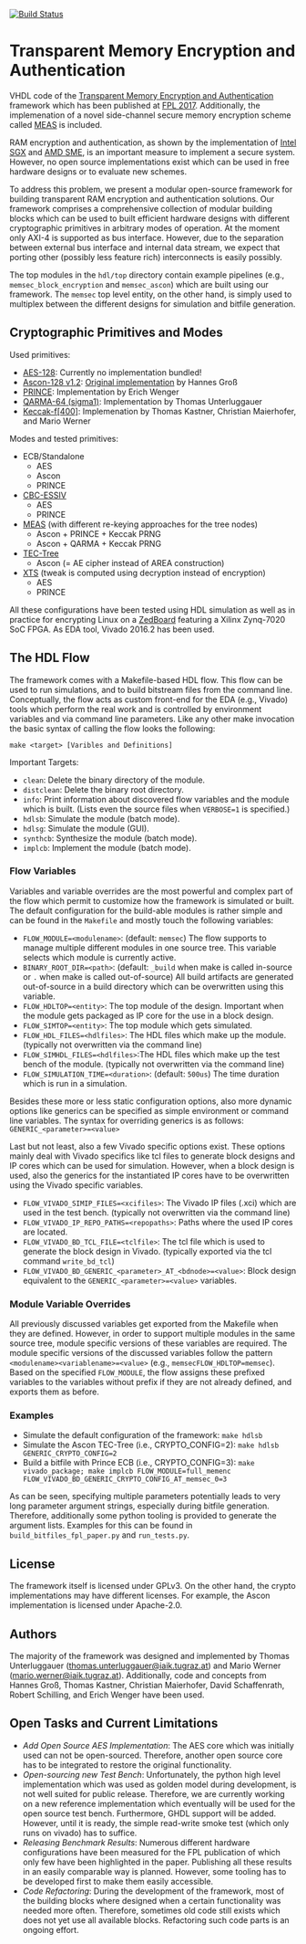 [![Build Status](https://travis-ci.org/IAIK/memsec.svg?branch=v0.1)](https://travis-ci.org/IAIK/memsec)

# Transparent Memory Encryption and Authentication

VHDL code of the [Transparent Memory Encryption and Authentication](https://eprint.iacr.org/2017/674) framework which has been published at [FPL 2017](https://www.fpl2017.org/). Additionally, the implemenation of a novel side-channel secure memory encryption scheme called [MEAS](https://eprint.iacr.org/2017/663) is included.

RAM encryption and authentication, as shown by the implementation of [Intel SGX](https://eprint.iacr.org/2016/204) and [AMD SME](http://developer.amd.com/wordpress/media/2013/12/AMD_Memory_Encryption_Whitepaper_v7-Public.pdf), is an important measure to implement a secure system. However, no open source implementations exist which can be used in free hardware designs or to evaluate new schemes.

To address this problem, we present a modular open-source framework for building transparent RAM encryption and authentication solutions. Our framework comprises a comprehensive collection of modular building blocks which can be used  to built efficient hardware designs with different cryptographic primitives in arbitrary modes of operation. At the moment only AXI-4 is supported as bus interface. However, due to the separation between external bus interface and internal data stream, we expect that porting other (possibly less feature rich) interconnects is easily possibly.

The top modules in the `hdl/top` directory contain example pipelines (e.g., `memsec_block_encryption` and `memsec_ascon`) which are built using our framework. The `memsec` top level entity, on the other hand, is simply used to multiplex between the different designs for simulation and bitfile generation.

## Cryptographic Primitives and Modes

Used primitives:
* [AES-128](https://doi.org/10.6028/NIST.FIPS.197): Currently no implementation bundled!
* [Ascon-128 v1.2](http://ascon.iaik.tugraz.at/specification.html): [Original implementation](https://github.com/IAIK/ascon_hardware) by Hannes Groß
* [PRINCE](https://eprint.iacr.org/2012/529): Implementation by Erich Wenger
* [QARMA-64 (sigma1)](https://eprint.iacr.org/2016/444): Implementation by Thomas Unterluggauer
* [Keccak-f[400]](http://keccak.noekeon.org/): Implemenation by Thomas Kastner, Christian Maierhofer, and Mario Werner

Modes and tested primitives:
* ECB/Standalone
  * AES
  * Ascon
  * PRINCE
* [CBC-ESSIV](http://clemens.endorphin.org/nmihde/nmihde-A4-os.pdf)
  * AES
  * PRINCE
* [MEAS](https://eprint.iacr.org/2017/663) (with different re-keying approaches for the tree nodes)
  * Ascon + PRINCE + Keccak PRNG
  * Ascon + QARMA + Keccak PRNG
* [TEC-Tree](https://www.iacr.org/archive/ches2007/47270289/47270289.pdf) 
  * Ascon (= AE cipher instead of AREA construction)
* [XTS](https://doi.org/10.1109%2FIEEESTD.2008.4493450) (tweak is computed using decryption instead of encryption)
  * AES
  * PRINCE

All these configurations have been tested using HDL simulation as well as in practice for encrypting Linux on a [ZedBoard](http://zedboard.org/product/zedboard) featuring a Xilinx Zynq-7020 SoC FPGA. As EDA tool, Vivado 2016.2 has been used.

## The HDL Flow

The framework comes with a Makefile-based HDL flow. This flow can be used to run simulations, and to build bitstream files from the command line. Conceptually, the flow acts as custom front-end for the EDA (e.g., Vivado) tools which perform the real work and is controlled by environment variables and via command line parameters. Like any other make invocation the basic syntax of calling the flow looks the following:

`make <target> [Varibles and Definitions]`

Important Targets:
* `clean`: Delete the binary directory of the module.
* `distclean`: Delete the binary root directory.
* `info`: Print information about discovered flow variables and the module which is built. (Lists even the source files when `VERBOSE=1` is specified.)
* `hdlsb`: Simulate the module (batch mode).
* `hdlsg`: Simulate the module (GUI).
* `synthcb`: Synthesize the module (batch mode).
* `implcb`: Implement the module (batch mode).

### Flow Variables

Variables and variable overrides are the most powerful and complex part of the flow which permit to customize how the framework is simulated or built. The default configuration for the build-able modules is rather simple and can be found in the `Makefile` and mostly touch the following variables:

* `FLOW_MODULE=<modulename>`: (default: `memsec`) The flow supports to manage multiple different modules in one source tree. This variable selects which module is currently active.
* `BINARY_ROOT_DIR=<path>`: (default: `_build` when make is called in-source or `.` when make is called out-of-source) All build artifacts are generated out-of-source in a build directory which can be overwritten using this variable.
* `FLOW_HDLTOP=<entity>`: The top module of the design. Important when the module gets packaged as IP core for the use in a block design.
* `FLOW_SIMTOP=<entity>`: The top module which gets simulated.
* `FLOW_HDL_FILES=<hdlfiles>`: The HDL files which make up the module. (typically not overwritten via the command line)
* `FLOW_SIMHDL_FILES=<hdlfiles>`:The HDL files which make up the test bench of the module. (typically not overwritten via the command line)
* `FLOW_SIMULATION_TIME=<duration>`: (default: `500us`) The time duration which is run in a simulation.

Besides these more or less static configuration options, also more dynamic options like generics can be specified as simple environment or command line variables. The syntax for overriding generics is as follows: `GENERIC_<parameter>=<value>`

Last but not least, also a few Vivado specific options exist. These options mainly deal with Vivado specifics like tcl files to generate block designs and IP cores which can be used for simulation. However, when a block design is used, also the generics for the instantiated IP cores have to be overwritten using the Vivado specific variables.

* `FLOW_VIVADO_SIMIP_FILES=<xcifiles>`: The Vivado IP files (.xci) which are used in the test bench. (typically not overwritten via the command line)
* `FLOW_VIVADO_IP_REPO_PATHS=<repopaths>`: Paths where the used IP cores are located.
* `FLOW_VIVADO_BD_TCL_FILE=<tclfile>`: The tcl file which is used to generate the block design in Vivado. (typically exported via the tcl command `write_bd_tcl`)
* `FLOW_VIVADO_BD_GENERIC_<parameter>_AT_<bdnode>=<value>`: Block design equivalent to the `GENERIC_<parameter>=<value>` variables.

###  Module Variable Overrides

All previously discussed variables get exported from the Makefile when they are defined. However, in order to support multiple modules in the same source tree, module specific versions of these variables are required. The module specific versions of the discussed variables follow the pattern `<modulename><variablename>=<value>` (e.g., `memsecFLOW_HDLTOP=memsec`). Based on the specified `FLOW_MODULE`, the flow assigns these prefixed variables to the variables without prefix if they are not already defined, and exports them as before.

### Examples

* Simulate the default configuration of the framework: `make hdlsb`
* Simulate the Ascon TEC-Tree (i.e., CRYPTO_CONFIG=2): `make hdlsb GENERIC_CRYPTO_CONFIG=2`
* Build a bitfile with Prince ECB (i.e., CRYPTO_CONFIG=3): `make vivado_package; make implcb FLOW_MODULE=full_memenc FLOW_VIVADO_BD_GENERIC_CRYPTO_CONFIG_AT_memsec_0=3`

As can be seen, specifying multiple parameters potentially leads to very long parameter argument strings, especially during bitfile generation. Therefore, additionally some python tooling is provided to generate the argument lists. Examples for this can be found in `build_bitfiles_fpl_paper.py` and `run_tests.py`.

## License

The framework itself is licensed under GPLv3. On the other hand, the crypto implementations may have different licenses. For example, the Ascon implementation is licensed under Apache-2.0.

## Authors

The majority of the framework was designed and implemented by Thomas Unterluggauer (<thomas.unterluggauer@iaik.tugraz.at>) and Mario Werner (<mario.werner@iaik.tugraz.at>). Additionally, code and concepts from Hannes Groß, Thomas Kastner, Christian Maierhofer, David Schaffenrath, Robert Schilling, and Erich Wenger have been used.

## Open Tasks and Current Limitations

* *Add Open Source AES Implementation*: The AES core which was initially used can not be open-sourced. Therefore, another open source core has to be integrated to restore the original functionality.
* *Open-sourcing new Test Bench*: Unfortunately, the python high level implementation which was used as golden model during development, is not well suited for public release. Therefore, we are currently working on a new reference implementation which eventually will be used for the open source test bench. Furthermore, GHDL support will be added. However, until it is ready, the simple read-write smoke test (which only runs on vivado) has to suffice.
* *Releasing Benchmark Results*: Numerous different hardware configurations have been measured for the FPL publication of which only few have been highlighted in the paper. Publishing all these results in an easily comparable way is planned. However, some tooling has to be developed first to make them easily accessible.
* *Code Refactoring*: During the development of the framework, most of the building blocks where designed when a certain functionality was needed more often. Therefore, sometimes old code still exists which does not yet use all available blocks. Refactoring such code parts is an ongoing effort.
